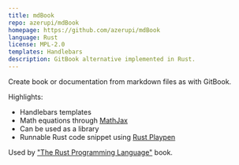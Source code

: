 ```yaml
---
title: mdBook
repo: azerupi/mdBook
homepage: https://github.com/azerupi/mdBook
language: Rust
license: MPL-2.0
templates: Handlebars
description: GitBook alternative implemented in Rust.
---
```


Create book or documentation from markdown files as with GitBook.

Highlights:
* Handlebars templates
* Math equations through [MathJax](https://www.mathjax.org/)
* Can be used as a library
* Runnable Rust code snippet using [Rust Playpen](https://github.com/rust-lang/rust-playpen)

Used by ["The Rust Programming Language"](https://github.com/rust-lang/book) book.